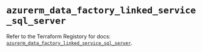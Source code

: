 # `azurerm_data_factory_linked_service_sql_server`

Refer to the Terraform Registory for docs: [`azurerm_data_factory_linked_service_sql_server`](https://registry.terraform.io/providers/hashicorp/azurerm/3.58.0/docs/resources/data_factory_linked_service_sql_server).

